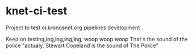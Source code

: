 # knet-ci-test
Project to test ci.kronosnet.org pipelines development

Keep on testing,ing,ing,ing,ing, woop woop woop
That's the sound of the police
"actualy, Stewart Copeland is the sound of The Police"
